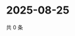 # 2025-08-25

共 0 条

<!-- BEGIN ZHIHUVIDEO -->
<!-- 最后更新时间 Mon Aug 25 2025 13:12:54 GMT+0800 (China Standard Time) -->

<!-- END ZHIHUVIDEO -->
